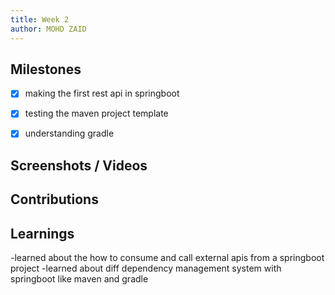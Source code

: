 ```yaml
---
title: Week 2
author: MOHD ZAID 
---
```


## Milestones

- [x] making the first rest api in springboot
- [x] testing the maven project template
- [x] understanding gradle


## Screenshots / Videos 

## Contributions

## Learnings
-learned about the how to consume and call external apis from a springboot project
-learned about diff dependency management system with springboot like maven and gradle

